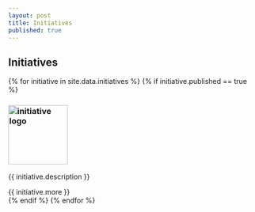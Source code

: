 ```yaml
---
layout: post
title: Initiatives
published: true
---
```


<!-- {{ page.title }} Section -->
<section id="initiatives" class="content-section text-center">
  <div id="map"></div>
  <h2>Initiatives</h2>

<div class="events">
  {% for initiative in site.data.initiatives %}
  {% if initiative.published == true %}
    <div class="event">
      <h3><a href="{{ initiative.url }}" alt="link to initiative"><img src='{{ initiative.logo }}' alt='initiative logo' style="width:120px"></a></h3>
      <p class="description">{{ initiative.description }}<br/>
      </p>
      {{ initiative.more }}
    </div>
  {% endif %}
  {% endfor %}
</div>

</section>
